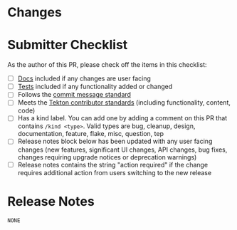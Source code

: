 <!-- 🎉🎉🎉 Thank you for the PR!!! 🎉🎉🎉 -->

# Changes

<!-- Describe your changes here- ideally you can get that description straight from your descriptive commit message(s)! -->

# Submitter Checklist

As the author of this PR, please check off the items in this checklist:

- [ ] [Docs](https://github.com/tektoncd/community/blob/main/standards.md#docs) included if any changes are user facing
- [ ] [Tests](https://github.com/tektoncd/community/blob/main/standards.md#tests) included if any functionality added or changed
- [ ] Follows the [commit message standard](https://github.com/tektoncd/community/blob/main/standards.md#commits)
- [ ] Meets the [Tekton contributor standards](https://github.com/tektoncd/community/blob/main/standards.md) (including
  functionality, content, code)
- [ ] Has a kind label. You can add one by adding a comment on this PR that contains `/kind <type>`. Valid types are bug, cleanup, design, documentation, feature, flake, misc, question, tep
- [ ] Release notes block below has been updated with any user facing changes (new features, significant UI changes, API changes, bug fixes, changes requiring upgrade notices or deprecation warnings)
- [ ] Release notes contains the string "action required" if the change requires additional action from users switching to the new release

# Release Notes

```release-note
NONE
```
